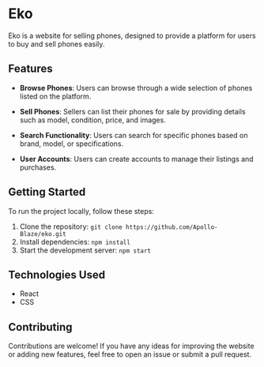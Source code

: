 # Eko

Eko is a website for selling phones, designed to provide a platform for users to buy and sell phones easily.

## Features

- **Browse Phones**: Users can browse through a wide selection of phones listed on the platform.
  
- **Sell Phones**: Sellers can list their phones for sale by providing details such as model, condition, price, and images.
  
- **Search Functionality**: Users can search for specific phones based on brand, model, or specifications.
  
- **User Accounts**: Users can create accounts to manage their listings and purchases.

## Getting Started

To run the project locally, follow these steps:

1. Clone the repository: `git clone https://github.com/Apollo-Blaze/eko.git`
2. Install dependencies: `npm install`
3. Start the development server: `npm start`

## Technologies Used

- React
- CSS

## Contributing

Contributions are welcome! If you have any ideas for improving the website or adding new features, feel free to open an issue or submit a pull request.
